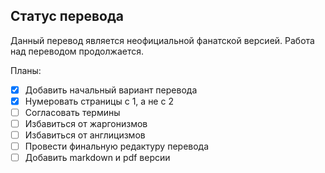 ## Статус перевода

Данный перевод является неофициальной фанатской версией.
Работа над переводом продолжается.

Планы:

- [x] Добавить начальный вариант перевода
- [x] Нумеровать страницы с 1, а не с 2
- [ ] Согласовать термины
- [ ] Избавиться от жаргонизмов
- [ ] Избавиться от англицизмов
- [ ] Провести финальную редактуру перевода
- [ ] Добавить markdown и pdf версии 
